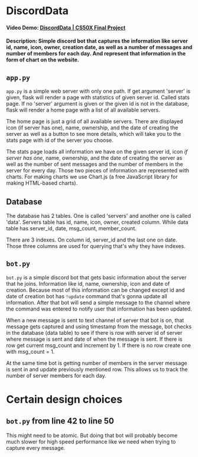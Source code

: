 # DiscordData
#### Video Demo: [DiscordData | CS50X Final Project](https://youtu.be/cd4T5sMcKbA)
#### Description: Simple discord bot that captures the information like server id, name, icon, owner, creation date, as well as a number of messages and number of members for each day. And represent that information in the form of chart on the website.

## `app.py`
`app.py` is a simple web server with only one path. If get argument 'server' is given, flask will render a page with statistics of given server id. Called stats page. If no 'server' argument is given or the given id is not in the database, flask will render a home page with a list of all available servers.

The home page is just a grid of all available servers. There are displayed icon (if server has one), name, ownership, and the date of creating the server as well as a button to see more details, which will take you to the stats page with id of the server you choose.

The stats page loads all information we have on the given server id, icon *if server has one*, name, ownership, and the date of creating the server as well as the number of sent messages and the number of members in the server for every day. Those two pieces of information are represented with charts. For making charts we use Chart.js (a free JavaScript library for making HTML-based charts).

## Database
The database has 2 tables. One is called 'servers' and another one is called 'data'. Servers table has id, name, icon, owner, created column. While data table has server_id, date, msg_count, member_count.

There are 3 indexes. On column id, server_id and the last one on date. Those three columns are used for querying that's why they have indexes.

## `bot.py`
`bot.py` is a simple discord bot that gets basic information about the server that he joins.
Information like id, name, ownership, icon and date of creation. Because most of this information can be changed except id and date of creation bot has `!update` command that's gonna update all information. After that bot will send a simple message to the channel where the command was entered to notify user that information has been updated.

When a new message is sent to text channel of server that bot is on, that message gets captured and using timestamp from the message, bot checks in the database (data table) to see if  there is row with server id of server where message is sent and date of when the message is sent. If there is row get current msg_count and increment by 1. If there is no row create one with msg_count = 1.

At the same time bot is getting number of members in the server message is sent in and update previously mentioned row. This allows us to track the number of server members for each day.

# Certain design choices
## `bot.py` from line 42 to line 50
This might need to be atomic. But doing that bot will probably become much slower for high speed performance like we need when trying to capture every message.